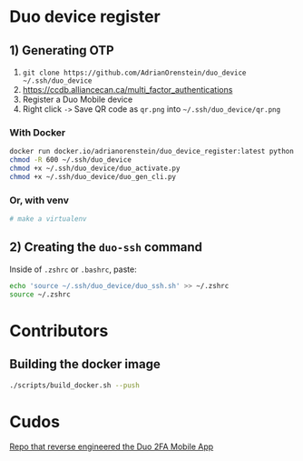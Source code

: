 # Duo device register

## 1) Generating OTP

1. `git clone https://github.com/AdrianOrenstein/duo_device ~/.ssh/duo_device`
1. https://ccdb.alliancecan.ca/multi_factor_authentications
1. Register a Duo Mobile device
1. Right click `->` Save QR code as `qr.png` into `~/.ssh/duo_device/qr.png`

### With Docker

```bash
docker run docker.io/adrianorenstein/duo_device_register:latest python duo_activate.py --qr_img qr.png
chmod -R 600 ~/.ssh/duo_device
chmod +x ~/.ssh/duo_device/duo_activate.py
chmod +x ~/.ssh/duo_device/duo_gen_cli.py
```

### Or, with venv

```bash
# make a virtualenv 

```

## 2) Creating the `duo-ssh` command

Inside of `.zshrc` or `.bashrc`, paste:

```bash
echo 'source ~/.ssh/duo_device/duo_ssh.sh' >> ~/.zshrc
source ~/.zshrc
```

# Contributors

## Building the docker image

```bash
./scripts/build_docker.sh --push


```


# Cudos
[Repo that reverse engineered the Duo 2FA Mobile App](https://github.com/revalo/duo-bypass)
